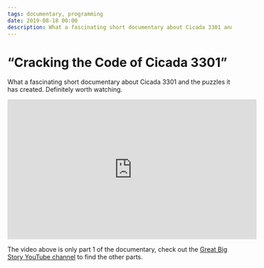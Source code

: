 ```yaml
---
tags: documentary, programming
date: 2019-08-18 00:00
description: What a fascinating short documentary about Cicada 3301 and the puzzles it has created. Definitely worth watching.
---
```


# “Cracking the Code of Cicada 3301”

What a fascinating short documentary about Cicada 3301 and the puzzles it has created. Definitely worth watching.

<iframe width="560" height="315" src="https://www.youtube.com/embed/RatbYqc0-jE" frameborder="0" allow="accelerometer; autoplay; encrypted-media; gyroscope; picture-in-picture" allowfullscreen></iframe>

The video above is only part 1 of the documentary, check out the [Great Big Story YouTube channel](https://www.youtube.com/channel/UCajXeitgFL-rb5-gXI-aG8Q) to find the other parts.
